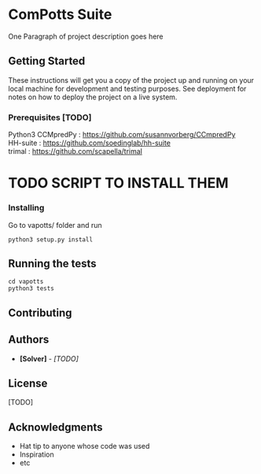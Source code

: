 # ComPotts Suite

One Paragraph of project description goes here


## Getting Started

These instructions will get you a copy of the project up and running on your local machine for development and testing purposes. See deployment for notes on how to deploy the project on a live system.


### Prerequisites [TODO]

Python3
CCMpredPy : https://github.com/susannvorberg/CCmpredPy <br />
HH-suite : https://github.com/soedinglab/hh-suite  <br />
trimal : https://github.com/scapella/trimal <br />

# TODO SCRIPT TO INSTALL THEM

### Installing

Go to vapotts/ folder and run

```
python3 setup.py install
```


## Running the tests

```
cd vapotts
python3 tests
```

## Contributing



## Authors

* **[Solver]** - *[TODO]*


## License

[TODO]

## Acknowledgments

* Hat tip to anyone whose code was used
* Inspiration
* etc


